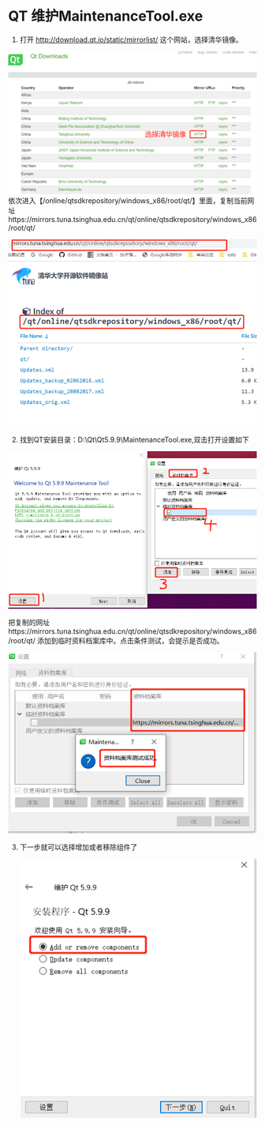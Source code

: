# QT 维护MaintenanceTool.exe

1. 打开 http://download.qt.io/static/mirrorlist/ 这个网站，选择清华镜像。

![](media/image-20200404114101440.png)依次进入【/online/qtsdkrepository/windows_x86/root/qt/】里面，复制当前网址https://mirrors.tuna.tsinghua.edu.cn/qt/online/qtsdkrepository/windows_x86/root/qt/ 

![](media/image-20200404114642508.png)

2. 找到QT安装目录：D:\Qt\Qt5.9.9\MaintenanceTool.exe,双击打开设置如下

![](media/image-20200404113927673.png)

把复制的网址https://mirrors.tuna.tsinghua.edu.cn/qt/online/qtsdkrepository/windows_x86/root/qt/ 添加到临时资料档案库中。点击条件测试，会提示是否成功。

![](media/image-20200404115008974.png)

3. 下一步就可以选择增加或者移除组件了

   ![](media/image-20200404115059446.png)